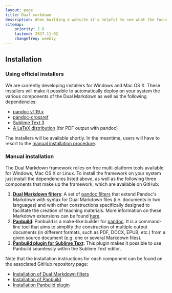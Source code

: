```yaml
---
layout: page
title: Dual markdown
description: When building a website it's helpful to see what the focus of your site is. This page is an example of how to show a website's focus.
sitemap:
    priority: 1.0
    lastmod: 2017-11-02
    changefreq: weekly
---
```


## Installation

### Using official installers

We are currently developing installers for Windows and Mac OS X. These installers will make it possible to automatically deploy on your system the various components of the Dual Markdown as well as the following dependencies:

* [pandoc v1.19.x](https://github.com/jgm/pandoc/releases/tag/1.19.2.1)
* [pandoc-crossref](https://github.com/lierdakil/pandoc-crossref)
* [Sublime Text 3](https://www.sublimetext.com/3)
* [A LaTeX distribution](https://www.latex-project.org/get/#tex-distributions) (for PDF output with pandoc)

The installers will be available shortly. In the meantime, users will have to resort to the [manual installation procedure](#manual-installation).

### Manual installation

The Dual Markdown framework relies on free multi-platform tools available for Windows, Mac OS X or Linux. To install the framework on your system just install the dependencies listed above, as well as the following three components that make up the framework, which are available on GitHub:   

1. **[Dual Markdown filters](https://github.com/dualmarkdown/dualmarkdown)**: A set of [pandoc filters](https://pandoc.org/filters.html) that extend Pandoc's Markdown with syntax for Dual Markdown files (i.e. documents in two languages) and with other constructions specifically designed to facilitate the creation of teaching materials. More information on these Markdown extensions can be found [here](/documentation).
2. **[Panbuild](https://github.com/jcsaezal/panbuild)**: Panbuild is a make-like builder for [pandoc](www.pandoc.org). It is a command-line tool that aims to simplify the construction of multiple output documents (in different formats, such as PDF, DOCX, EPUB, etc.) from a given source document (e.g. one or several Markdown files).
3. **[Panbuild plugin for Sublime Text](https://github.com/jcsaezal/SublimeText-Panbuild)**: This plugin makes it possible to use Panbuild seamlessly within the Sublime Text editor. <!--Essentially, the plugin removes the need to type panbuild or pandoc commands from a terminal window; all the interaction with panbuild and pandoc takes place from the graphical user interface of Sublime Text.-->

Note that the installation instructions for each component can be found on the associated GitHub repository page:
- [Installation of Dual Markdown filters](https://github.com/dualmarkdown/dualmarkdown/blob/master/README.md)
- [Installation of Panbuild](https://github.com/jcsaezal/panbuild/blob/master/README.md)
- [Installation Panbuild plugin](https://github.com/jcsaezal/SublimeText-Panbuild/blob/master/README.md)

